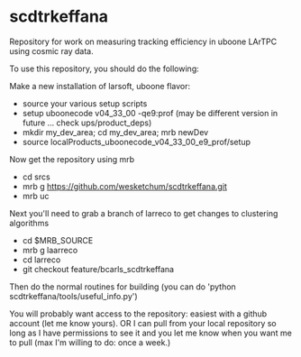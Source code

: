 # scdtrkeffana

Repository for work on measuring tracking efficiency in uboone LArTPC using cosmic ray data.

To use this repository, you should do the following:

Make a new installation of larsoft, uboone flavor:
* source your various setup scripts
* setup uboonecode v04_33_00 -qe9:prof (may be different version in future ... check ups/product_deps)
* mkdir my_dev_area; cd my_dev_area; mrb newDev
* source localProducts_uboonecode_v04_33_00_e9_prof/setup

Now get the repository using mrb
* cd srcs
* mrb g https://github.com/wesketchum/scdtrkeffana.git
* mrb uc

Next you'll need to grab a branch of larreco to get changes to clustering algorithms
* cd $MRB_SOURCE
* mrb g laarreco
* cd larreco
* git checkout feature/bcarls_scdtrkeffana

Then do the normal routines for building (you can do 'python scdtrkeffana/tools/useful_info.py')

You will probably want access to the repository: easiest with a github account (let me know yours).
OR
I can pull from your local repository so long as I have permissions to see it and you let me know when you want me to pull
(max I'm willing to do: once a week.)

